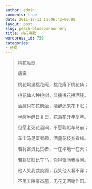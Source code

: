 ```yaml
---
author: admin
comments: true
date: 2011-12-13 19:06:42+00:00
layout: post
slug: peach-blossom-nunnery
title: 桃花庵歌
wordpress_id: 759
categories:
- 诗词
---
```


> 桃花庵歌
> 
> 唐寅
> 
> 桃花坞里桃花庵，桃花庵下桃花仙；
> 
> 桃花仙人种桃树，又摘桃花换酒钱。
> 
> 酒醒只在花前坐，酒醉还来花下眠；
> 
> 半醒半醉日复日，花落花开年复年。
> 
> 但愿老死花酒间，不愿鞠躬车马前；
> 
> 车尘马足富者趣，酒盏花枝贫者缘。
> 
> 若将富贵比贫者，一在平地一在天；
> 
> 若将贫贱比车马，你得驱驰我得闲。
> 
> 他人笑我忒疯癫，我笑他人看不穿；
> 
> 不见五陵豪杰墓，无花无酒锄作田。
